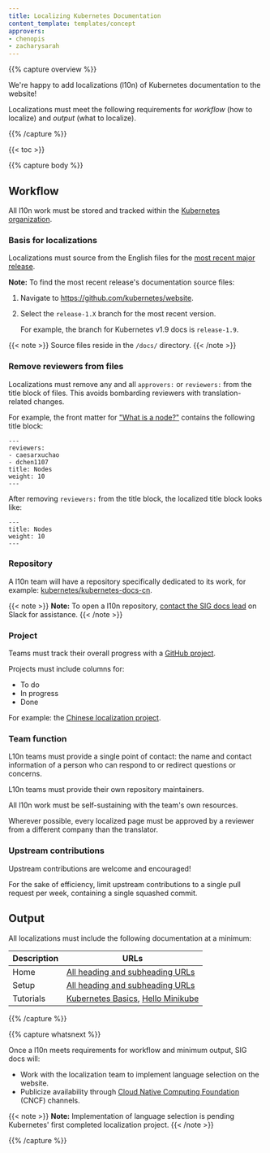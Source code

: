 ```yaml
---
title: Localizing Kubernetes Documentation
content_template: templates/concept
approvers:
- chenopis
- zacharysarah
---
```


{{% capture overview %}}

We're happy to add localizations (l10n) of Kubernetes documentation to the website!

Localizations must meet the following requirements for _workflow_ (how to localize) and _output_ (what to localize).

{{% /capture %}}

{{< toc >}}

{{% capture body %}}

## Workflow  

All l10n work must be stored and tracked within the [Kubernetes organization](https://github.com/kubernetes).

### Basis for localizations

Localizations must source from the English files for the [most recent major release](https://kubernetes.io/docs/home/supported-doc-versions/#current-version).

**Note:** To find the most recent release's documentation source files:
1. Navigate to https://github.com/kubernetes/website.
2. Select the `release-1.X` branch for the most recent version.

    For example, the branch for Kubernetes v1.9 docs is `release-1.9`.

{{< note >}}
Source files reside in the `/docs/` directory.
{{< /note >}}

### Remove reviewers from files

Localizations must remove any and all `approvers:` or `reviewers:` from the title block of files. This avoids bombarding reviewers with translation-related changes.

For example, the front matter for ["What is a node?"](/concepts/architecture/nodes.md) contains the following title block:

```
---
reviewers:
- caesarxuchao
- dchen1107
title: Nodes
weight: 10
---
```

After removing `reviewers:` from the title block, the localized title block looks like:

```
---
title: Nodes
weight: 10
---
```

### Repository

A l10n team will have a repository specifically dedicated to its work, for example: [kubernetes/kubernetes-docs-cn](https://github.com/kubernetes/kubernetes-docs-cn).

{{< note >}}
**Note:** To open a l10n repository, [contact the SIG docs lead](https://kubernetes.slack.com/messages/C1J0BPD2M) on Slack for assistance.
{{< /note >}}

### Project

Teams must track their overall progress with a [GitHub project](https://help.github.com/articles/creating-a-project-board/).

Projects must include columns for:
- To do
- In progress
- Done

For example: the [Chinese localization project](https://github.com/kubernetes/kubernetes-docs-cn/projects/1).

### Team function

L10n teams must provide a single point of contact: the name and contact information of a person who can respond to or redirect questions or concerns.

L10n teams must provide their own repository maintainers.

All l10n work must be self-sustaining with the team's own resources.

Wherever possible, every localized page must be approved by a reviewer from a different company than the translator.

### Upstream contributions

Upstream contributions are welcome and encouraged!

For the sake of efficiency, limit upstream contributions to a single pull request per week, containing a single squashed commit.

## Output

All localizations must include the following documentation at a minimum:

Description | URLs
-----|-----
Home | [All heading and subheading URLs](https://kubernetes.io/docs/home/)
Setup | [All heading and subheading URLs](https://kubernetes.io/docs/setup/)
Tutorials | [Kubernetes Basics](https://kubernetes.io/docs/tutorials/), [Hello Minikube](https://kubernetes.io/docs/tutorials/stateless-application/hello-minikube/)

{{% /capture %}}

{{% capture whatsnext %}}

Once a l10n meets requirements for workflow and minimum output, SIG docs will:

- Work with the localization team to implement language selection on the website.
- Publicize availability through [Cloud Native Computing Foundation](https://www.cncf.io/) (CNCF) channels.

{{< note >}}
**Note:** Implementation of language selection is pending Kubernetes' first completed localization project.
{{< /note >}}


{{% /capture %}}
